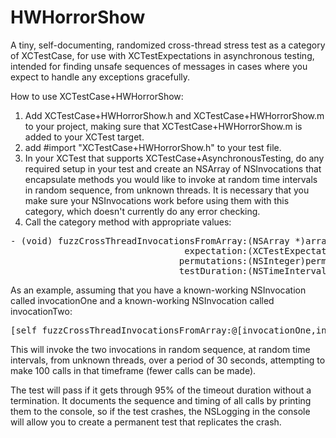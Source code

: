 HWHorrorShow
============

A tiny, self-documenting, randomized cross-thread stress test as a category of XCTestCase, for use with XCTestExpectations in asynchronous testing, intended for finding unsafe sequences of messages in cases where you expect to handle any exceptions gracefully.

How to use XCTestCase+HWHorrorShow:

1. Add XCTestCase+HWHorrorShow.h and XCTestCase+HWHorrorShow.m to your project, making sure that XCTestCase+HWHorrorShow.m is added to your XCTest target.
2. add #import "XCTestCase+HWHorrorShow.h" to your test file.
3. In your XCTest that supports XCTestCase+AsynchronousTesting, do any required setup in your test and create an NSArray of NSInvocations that encapsulate methods you would like to invoke at random time intervals in random sequence, from unknown threads. It is necessary that you make sure your NSInvocations work before using them with this category, which doesn't currently do any error checking.
4. Call the category method with appropriate values:

<pre>
- (void) fuzzCrossThreadInvocationsFromArray:(NSArray *)arrayOfNSInvocations // Pass an array of (known-to-work!) NSInvocations that you'd like to test in unknown order, at unknown intervals, from unknown threads
                                 expectation:(XCTestExpectation *)expectation // The expectation you'd like to fulfill if your test doesn't cause an exception before its timeout.
                                permutations:(NSInteger)permutations // How many times you'd like to attempt to call method/timing/thread combinations overall within the timeframe (e.g. 100 means that a total of 100 attempts to call random messages will be made)
                                testDuration:(NSTimeInterval)duration; // How long the test should last.
</pre>

As an example, assuming that you have a known-working NSInvocation called invocationOne and a known-working NSInvocation called invocationTwo:

<pre>
[self fuzzCrossThreadInvocationsFromArray:@[invocationOne,invocationTwo] expectation:_expectationThatImDoingScienceAndImStillAlive permutations:100 testDuration:30];  
</pre>

This will invoke the two invocations in random sequence, at random time intervals, from unknown threads, over a period of 30 seconds, attempting to make 100 calls in that timeframe (fewer calls can be made).

The test will pass if it gets through 95% of the timeout duration without a termination. It documents the sequence and timing of all calls by printing them to the console, so if the test crashes, the NSLogging in the console will allow you to create a permanent test that replicates the crash.
